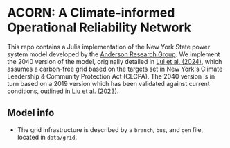 # ACORN: A Climate-informed Operational Reliability Network

This repo contains a Julia implementation of the New York State power system model developed by the [Anderson Research Group](https://andersonenergylab-cornell.github.io/). We implement the 2040 version of the model, originally detailed in [Lui et al. (2024)](https://arxiv.org/abs/2307.15079), which assumes a carbon-free grid based on the targets set in New York's Climate Leadership & Community Protection Act (CLCPA). The 2040 version is in turn based on a 2019 version which has been validated against current conditions, outlined in [Liu et al. (2023)](https://ieeexplore.ieee.org/document/9866561).

## Model info
- The grid infrastructure is described by a `branch`, `bus`, and `gen` file, located in `data/grid`.